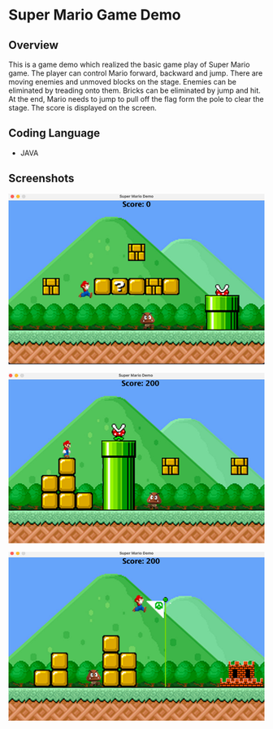 # Super Mario Game Demo

## Overview
This is a game demo which realized the basic game play of Super Mario game.
The player can control Mario forward, backward and jump. There are moving enemies and unmoved blocks on the stage. Enemies can 
be eliminated by treading onto them. Bricks can be eliminated by jump and hit. At the end, Mario needs to jump 
to pull off the flag form the pole to clear the stage. The score is displayed on the screen.

## Coding Language
* JAVA

## Screenshots

![img_1.png](img_1.png)

![img_2.png](img_2.png)

![img_3.png](img_3.png)